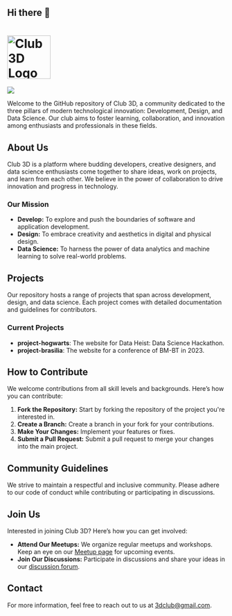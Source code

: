 ## Hi there 👋

# <img src="https://avatars.githubusercontent.com/u/142673166?s=200&v=4" width="100" height="100" alt="Club 3D Logo"/> 
![](https://komarev.com/ghpvc/?username=your-github-3d-nitr)

Welcome to the GitHub repository of Club 3D, a community dedicated to the three pillars of modern technological innovation: Development, Design, and Data Science. Our club aims to foster learning, collaboration, and innovation among enthusiasts and professionals in these fields.

## About Us

Club 3D is a platform where budding developers, creative designers, and data science enthusiasts come together to share ideas, work on projects, and learn from each other. We believe in the power of collaboration to drive innovation and progress in technology.

### Our Mission

- **Develop:** To explore and push the boundaries of software and application development.
- **Design:** To embrace creativity and aesthetics in digital and physical design.
- **Data Science:** To harness the power of data analytics and machine learning to solve real-world problems.

## Projects

Our repository hosts a range of projects that span across development, design, and data science. Each project comes with detailed documentation and guidelines for contributors. 

### Current Projects

- **project-hogwarts**: The website for Data Heist: Data Science Hackathon.
- **project-brasilia**: The website for a conference of BM-BT in 2023.

## How to Contribute

We welcome contributions from all skill levels and backgrounds. Here’s how you can contribute:

1. **Fork the Repository:** Start by forking the repository of the project you're interested in.
2. **Create a Branch:** Create a branch in your fork for your contributions.
3. **Make Your Changes:** Implement your features or fixes.
4. **Submit a Pull Request:** Submit a pull request to merge your changes into the main project.

## Community Guidelines

We strive to maintain a respectful and inclusive community. Please adhere to our code of conduct while contributing or participating in discussions.

## Join Us

Interested in joining Club 3D? Here’s how you can get involved:

- **Attend Our Meetups:** We organize regular meetups and workshops. Keep an eye on our [Meetup page](#) for upcoming events.
- **Join Our Discussions:** Participate in discussions and share your ideas in our [discussion forum](#).

## Contact

For more information, feel free to reach out to us at [3dclub@gmail.com](mailto:3dclub@gmail.com).
